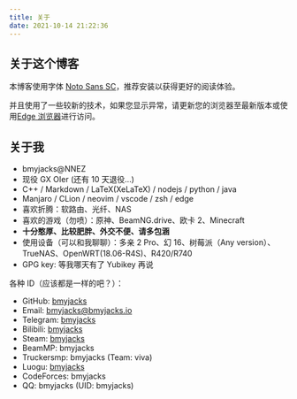 ```yaml
---
title: 关于
date: 2021-10-14 21:22:36
---
```


## 关于这个博客

本博客使用字体 [Noto Sans SC](https://fonts.google.com/noto/specimen/Noto+Sans+SC)，推荐安装以获得更好的阅读体验。

并且使用了一些较新的技术，如果您显示异常，请更新您的浏览器至最新版本或使用[Edge 浏览器](https://www.microsoft.com/en-us/edge)进行访问。

## 关于我

- bmyjacks@NNEZ
- 现役 GX OIer (还有 10 天退役...)
- C++ / Markdown / LaTeX(XeLaTeX) / nodejs / python / java
- Manjaro / CLion / neovim / vscode / zsh / edge
- 喜欢折腾：软路由、光纤、NAS
- 喜欢的游戏（勿喷）：原神、BeamNG.drive、欧卡 2、Minecraft
- **十分憨厚、比较肥胖、外交不便、请多包涵**
- 使用设备（可以和我聊聊）：多亲 2 Pro、幻 16、树莓派（Any version）、TrueNAS、OpenWRT(18.06-R4S)、R420/R740
- GPG key: 等我哪天有了 Yubikey 再说

各种 ID（应该都是一样的吧？）：

- GitHub: [bmyjacks](https://github.com/bmyjacks)
- Email: [bmyjacks@bmyjacks.io](mailto:bmyjacks@bmyjacks.io)
- Telegram: [bmyjacks](https://t.me/bmyjacks)
- Bilibili: [bmyjacks](https://space.bilibili.com/425957063)
- Steam: [bmyjacks](https://steamcommunity.com/id/bmyjacks)
- BeamMP: bmyjacks
- Truckersmp: bmyjacks (Team: viva)
- Luogu: [bmyjacks](https://www.luogu.com.cn/user/384592)
- CodeForces: bmyjacks
- QQ: bmyjacks (UID: bmyjacks)
